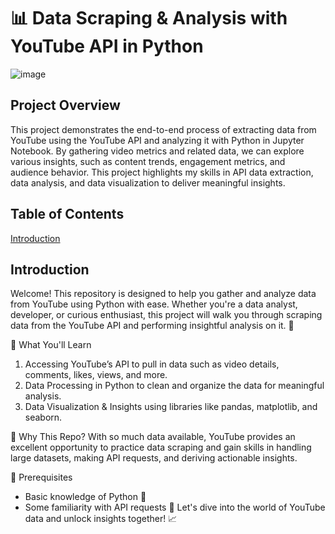 # 📊 Data Scraping & Analysis with YouTube API in Python
![image](https://github.com/user-attachments/assets/6a13b2da-3727-4050-b48c-8843e6147a5b)

## Project Overview
This project demonstrates the end-to-end process of extracting data from YouTube using the YouTube API and analyzing it with Python in Jupyter Notebook. By gathering video metrics and related data, we can explore various insights, such as content trends, engagement metrics, and audience behavior. This project highlights my skills in API data extraction, data analysis, and data visualization to deliver meaningful insights.

## Table of Contents
[Introduction](Introduction)  


## Introduction
Welcome! This repository is designed to help you gather and analyze data from YouTube using Python with ease. Whether you're a data analyst, developer, or curious enthusiast, this project will walk you through scraping data from the YouTube API and performing insightful analysis on it. 🎉

📌 What You'll Learn  
1. Accessing YouTube’s API to pull in data such as video details, comments, likes, views, and more.
2. Data Processing in Python to clean and organize the data for meaningful analysis.
3. Data Visualization & Insights using libraries like pandas, matplotlib, and seaborn.
   
🌟 Why This Repo?
With so much data available, YouTube provides an excellent opportunity to practice data scraping and gain skills in handling large datasets, making API requests, and deriving actionable insights.  

🚀 Prerequisites
- Basic knowledge of Python 🐍
- Some familiarity with API requests 🔑
Let's dive into the world of YouTube data and unlock insights together! 📈
